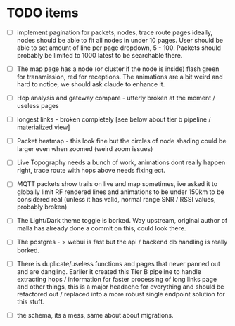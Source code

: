 # TODO items

- [ ] implement pagination for packets, nodes, trace route pages ideally, nodes should be able to fit all nodes in under 10 pages.
     User should be able to set amount of line per page dropdown, 5 - 100. Packets should probably be limited to 1000 latest to be searchable there.

- [ ] The map page has a node (or cluster if the node is inside) flash green for transmission, red for receptions.
     The animations are a bit weird and hard to notice, we should ask  claude to enhance it.

- [ ] Hop analysis and gateway compare - utterly broken at the moment / useless pages

- [ ] longest links - broken completely [see below about tier b pipeline / materialized view]

- [ ] Packet heatmap - this look fine but the circles of node shading could be larger even when zoomed (weird zoom issues)

- [ ] Live Topography needs a bunch of work, animations dont really happen right, trace route with hops above needs fixing ect.

- [ ] MQTT packets show trails on live and map sometimes, ive asked it to globally limit RF rendered lines and animations to be under 150km 
     to be considered real (unless it has valid, normal range SNR / RSSI values, probably broken)

- [ ] The Light/Dark theme toggle is borked. Way upstream, original author of malla has already done a commit on this, could look there.

- [ ] The postgres - > webui is fast but the api / backend db handling is really borked.

- [ ] There is duplicate/useless functions and pages that never panned out and are dangling. 
     Earlier it created this Tier B pipeline to handle extracting hops / information for faster processing of long links page and other things,
     this is a major headache for everything and should be refactored out / replaced into a more robust single endpoint solution for this stuff.

- [ ] the schema, its a mess, same about about migrations.
